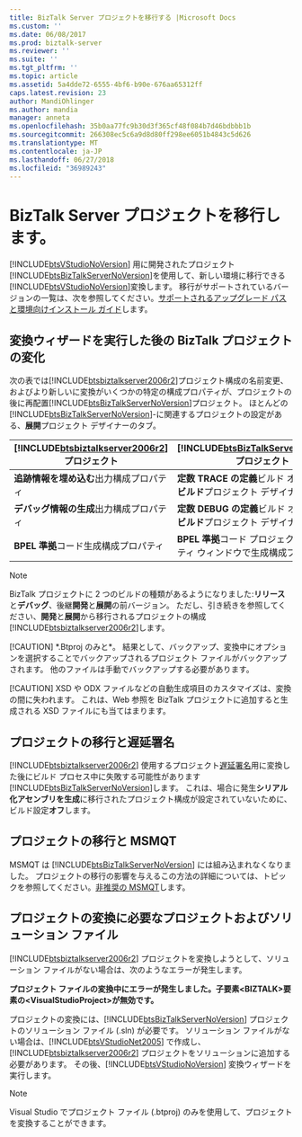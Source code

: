 ```yaml
---
title: BizTalk Server プロジェクトを移行する |Microsoft Docs
ms.custom: ''
ms.date: 06/08/2017
ms.prod: biztalk-server
ms.reviewer: ''
ms.suite: ''
ms.tgt_pltfrm: ''
ms.topic: article
ms.assetid: 5a4dde72-6555-4bf6-b90e-676aa65312ff
caps.latest.revision: 23
author: MandiOhlinger
ms.author: mandia
manager: anneta
ms.openlocfilehash: 35b0aa77fc9b30d3f365cf48f084b7d46bdbbb1b
ms.sourcegitcommit: 266308ec5c6a9d8d80ff298ee6051b4843c5d626
ms.translationtype: MT
ms.contentlocale: ja-JP
ms.lasthandoff: 06/27/2018
ms.locfileid: "36989243"
---
```

# <a name="migrating-a-biztalk-server-project"></a>BizTalk Server プロジェクトを移行します。
[!INCLUDE[btsVStudioNoVersion](../includes/btsvstudionoversion-md.md)] 用に開発されたプロジェクト[!INCLUDE[btsBizTalkServerNoVersion](../includes/btsbiztalkservernoversion-md.md)]を使用して、新しい環境に移行できる[!INCLUDE[btsVStudioNoVersion](../includes/btsvstudionoversion-md.md)]変換します。 移行がサポートされているバージョンの一覧は、次を参照してください。[サポートされるアップグレード パスと環境向けインストール ガイド](http://social.technet.microsoft.com/wiki/contents/articles/28554.biztalk-server-supported-upgrade-paths-and-installation-guides.aspx)します。  

## <a name="biztalk-project-changes-after-running-the-conversion-wizard"></a>変換ウィザードを実行した後の BizTalk プロジェクトの変化  
 次の表では[!INCLUDE[btsbiztalkserver2006r2](../includes/btsbiztalkserver2006r2-md.md)]プロジェクト構成の名前変更、およびより新しいに変換がいくつかの特定の構成プロパティが、プロジェクトの後に再配置[!INCLUDE[btsBizTalkServerNoVersion](../includes/btsbiztalkservernoversion-md.md)]プロジェクト。 ほとんどの[!INCLUDE[btsBizTalkServerNoVersion](../includes/btsbiztalkservernoversion-md.md)]-に関連するプロジェクトの設定がある、**展開**プロジェクト デザイナーのタブ。  


| [!INCLUDE[btsbiztalkserver2006r2](../includes/btsbiztalkserver2006r2-md.md)] プロジェクト | [!INCLUDE[btsBizTalkServerNoVersion](../includes/btsbiztalkservernoversion-md.md)] プロジェクト |
|--------------------------------------------------------------------------------------|--------------------------------------------------------------------------------------------|
|             **追跡情報を埋め込む**出力構成プロパティ             |      **定数 TRACE の定義**ビルド オプション、**ビルド**プロジェクト デザイナーのタブ       |
|           **デバッグ情報の生成**出力構成プロパティ           |      **定数 DEBUG の定義**ビルド オプション、**ビルド**プロジェクト デザイナーのタブ       |
|              **BPEL 準拠**コード生成構成プロパティ              |       **BPEL 準拠**コード プロジェクトのプロパティ ウィンドウで生成構成プロパティ        |

> [!NOTE]
>  BizTalk プロジェクトに 2 つのビルドの種類があるようになりました:**リリース**と**デバッグ**、後継**開発**と**展開**の前バージョン。 ただし、引き続きを参照してください、**開発**と**展開**から移行されるプロジェクトの構成[!INCLUDE[btsbiztalkserver2006r2](../includes/btsbiztalkserver2006r2-md.md)]します。  
> 
> [!CAUTION]
>  *.Btproj のみと\*。 結果として、バックアップ、変換中にオプションを選択することでバックアップされるプロジェクト ファイルがバックアップされます。 他のファイルは手動でバックアップする必要があります。  
> 
> [!CAUTION]
>  XSD や ODX ファイルなどの自動生成項目のカスタマイズは、変換の間に失われます。 これは、Web 参照を BizTalk プロジェクトに追加すると生成される XSD ファイルにも当てはまります。  

## <a name="project-migration-and-delay-signing"></a>プロジェクトの移行と遅延署名  
 [!INCLUDE[btsbiztalkserver2006r2](../includes/btsbiztalkserver2006r2-md.md)] 使用するプロジェクト[遅延署名](http://go.microsoft.com/fwlink/p/?LinkId=140992)用に変換した後にビルド プロセス中に失敗する可能性があります[!INCLUDE[btsBizTalkServerNoVersion](../includes/btsbiztalkservernoversion-md.md)]します。 これは、場合に発生**シリアル化アセンブリを生成**に移行されたプロジェクト構成が設定されていないために、ビルド設定**オフ**します。  

## <a name="project-migration-and-msmqt"></a>プロジェクトの移行と MSMQT  
 MSMQT は [!INCLUDE[btsBizTalkServerNoVersion](../includes/btsbiztalkservernoversion-md.md)] には組み込まれなくなりました。 プロジェクトの移行の影響を与えるこの方法の詳細については、トピックを参照してください。[非推奨の MSMQT](../core/msmqt-deprecation.md)します。  

## <a name="project-conversion-requires-the-project-and-solution-file"></a>プロジェクトの変換に必要なプロジェクトおよびソリューション ファイル  
 [!INCLUDE[btsbiztalkserver2006r2](../includes/btsbiztalkserver2006r2-md.md)] プロジェクトを変換しようとして、ソリューション ファイルがない場合は、次のようなエラーが発生します。  

 **プロジェクト ファイルの変換中にエラーが発生しました。子要素\<BIZTALK\>要素の\<VisualStudioProject\>が無効です。**  

 プロジェクトの変換には、[!INCLUDE[btsBizTalkServerNoVersion](../includes/btsbiztalkservernoversion-md.md)] プロジェクトのソリューション ファイル (.sln) が必要です。 ソリューション ファイルがない場合は、[!INCLUDE[btsVStudioNet2005](../includes/btsvstudionet2005-md.md)] で作成し、[!INCLUDE[btsbiztalkserver2006r2](../includes/btsbiztalkserver2006r2-md.md)] プロジェクトをソリューションに追加する必要があります。 その後、[!INCLUDE[btsVStudioNoVersion](../includes/btsvstudionoversion-md.md)] 変換ウィザードを実行します。  

> [!NOTE]
>  Visual Studio でプロジェクト ファイル (.btproj) のみを使用して、プロジェクトを変換することができます。